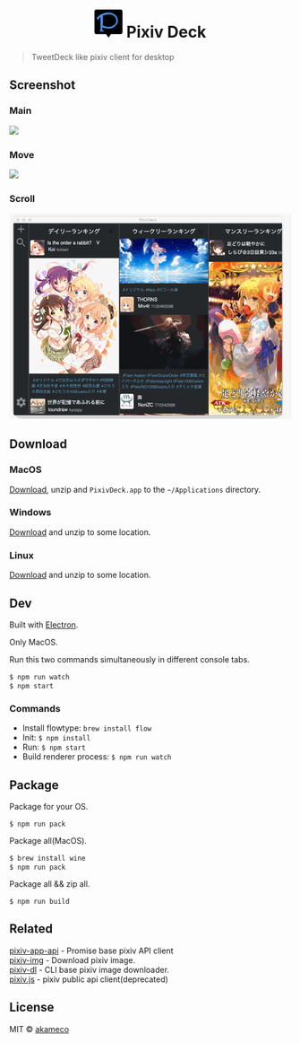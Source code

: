 <h1 align=center><img src="static/Icon.png" width=50/> Pixiv Deck</h1>


> TweetDeck like pixiv client for desktop


## Screenshot

### Main

<img src="media/main.png"/>

### Move

<img src="media/move.gif"/>

### Scroll

<img src="media/scroll.gif"/>


## Download

### MacOS
[Download](https://github.com/akameco/PixivDeck/releases), unzip and `PixivDeck.app` to the `~/Applications` directory.


### Windows
[Download](https://github.com/akameco/PixivDeck/releases) and unzip to some location.


### Linux
[Download](https://github.com/akameco/PixivDeck/releases) and unzip to some location.


## Dev
Built with [Electron](http://electron.atom.io/).

Only MacOS.

Run this two commands simultaneously in different console tabs.

```
$ npm run watch
$ npm start
```

### Commands

- Install flowtype: `brew install flow`
- Init: `$ npm install`
- Run: `$ npm start`
- Build renderer process: `$ npm run watch`


## Package
Package for your OS.

```
$ npm run pack
```

Package all(MacOS).

```
$ brew install wine
$ npm run pack
```

Package all && zip all.

```
$ npm run build
```


## Related

[pixiv-app-api](https://github.com/akameco/pixiv-app-api) - Promise base pixiv API client <br>
[pixiv-img](https://github.com/akameco/pixiv-img) - Download pixiv image. <br>
[pixiv-dl](https://github.com/akameco/pixiv-dl) - CLI base pixiv image downloader. <br>
[pixiv.js](https://github.com/akameco/pixiv) - pixiv public api client(deprecated) <br>

## License

MIT © [akameco](http://akameco.github.io)
